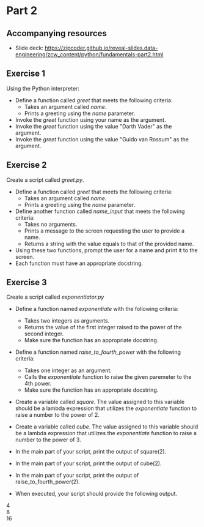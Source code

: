 # Part 2

## Accompanying resources
* Slide deck: https://zipcoder.github.io/reveal-slides.data-engineering/zcw_content/python/fundamentals-part2.html

## Exercise 1

Using the Python interpreter:

* Define a function called *greet* that meets the following criteria: 
    * Takes an argument called *name*.
    * Prints a greeting using the *name* parameter.
* Invoke the *greet* function using your name as the argument.
* Invoke the *greet* function using the value "Darth Vader" as the argument.
* Invoke the *greet* function using the value "Guido van Rossum" as the argument.

## Exercise 2

Create a script called *greet.py*.

* Define a function called *greet* that meets the following criteria: 
    * Takes an argument called *name*.
    * Prints a greeting using the *name* parameter.
* Define another function called *name_input* that meets the following criteria:
    * Takes no arguments.
    * Prints a message to the screen requesting the user to provide a name.
    * Returns a string with the value equals to that of the provided name.
* Using these two functions, prompt the user for a name and print it to the screen.
* Each function must have an appropriate docstring.

## Exercise 3

Create a script called *exponentiator.py*

* Define a function named *exponentiate* with the following criteria:
    * Takes two integers as arguments.
    * Returns the value of the first integer raised to the power of the second integer.
    * Make sure the function has an appropriate docstring.
* Define a function named *raise_to_fourth_power* with the following criteria:
    * Takes one integer as an argument.
    * Calls the *exponentiate* function to raise the given paremeter to the 4th power.
    * Make sure the function has an appropriate docstring.
* Create a variable called *square*. The value assigned to this variable should be a lambda expression that utilizes the *exponentiate* function to raise a number to the power of 2.
* Create a variable called *cube*. The value assigned to this variable should be a lambda expression that utilizes the *exponentiate* function to raise a number to the power of 3.
* In the main part of your script, print the output of square(2).
* In the main part of your script, print the output of cube(2).
* In the main part of your script, print the output of raise_to_fourth_power(2).

* When executed, your script should provide the following output. 

4   
8   
16  

